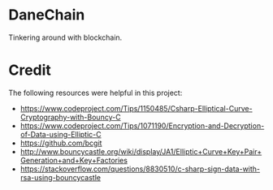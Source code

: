 # DaneChain
Tinkering around with blockchain.

# Credit
The following resources were helpful in this project:
* https://www.codeproject.com/Tips/1150485/Csharp-Elliptical-Curve-Cryptography-with-Bouncy-C
* https://www.codeproject.com/Tips/1071190/Encryption-and-Decryption-of-Data-using-Elliptic-C
* https://github.com/bcgit
* http://www.bouncycastle.org/wiki/display/JA1/Elliptic+Curve+Key+Pair+Generation+and+Key+Factories
* https://stackoverflow.com/questions/8830510/c-sharp-sign-data-with-rsa-using-bouncycastle
